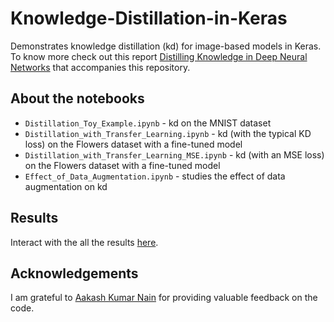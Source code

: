 # Knowledge-Distillation-in-Keras
Demonstrates knowledge distillation (kd) for image-based models in Keras. To know more check out this report [Distilling Knowledge in Deep Neural Networks](https://app.wandb.ai/authors/knowledge-distillation/reports/Distilling-Knowledge-in-Deep-Neural-Networks--VmlldzoyMjkxODk) that accompanies this repository. 

## About the notebooks
- `Distillation_Toy_Example.ipynb` - kd on the MNIST dataset
- `Distillation_with_Transfer_Learning.ipynb` - kd (with the typical KD loss) on the Flowers dataset with a fine-tuned model
- `Distillation_with_Transfer_Learning_MSE.ipynb` - kd (with an MSE loss) on the Flowers dataset with a fine-tuned model
- `Effect_of_Data_Augmentation.ipynb` - studies the effect of data augmentation on kd

## Results
Interact with the all the results [here](https://app.wandb.ai/authors/knowledge-distillation).

## Acknowledgements
I am grateful to [Aakash Kumar Nain](https://twitter.com/A_K_Nain) for providing valuable feedback on the code. 
